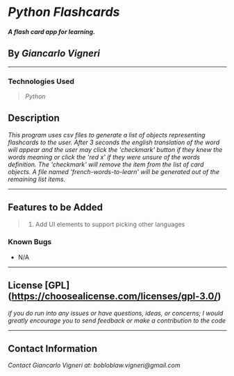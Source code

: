 # _Python Flashcards_

#### _A flash card app for learning._

## By _*Giancarlo Vigneri*_

---

### Technologies Used

> _Python_

## Description

_This program uses csv files to generate a list of objects representing flashcards to the user. After 3 seconds the english translation of the word will appear and the user may click the 'checkmark' button if they knew the words meaning or click the 'red x' if they were unsure of the words definition. The 'checkmark' will remove the item from the list of card objects. A file named 'french-words-to-learn' will be generated out of the remaining list items._

---

## Features to be Added

> 1. Add UI elements to support picking other languages

### Known Bugs

- N/A

---

## License [GPL] (https://choosealicense.com/licenses/gpl-3.0/)

_if you do run into any issues or have questions, ideas, or concerns; I would greatly encourage you to send feedback or make a contribution to the code_

---

## Contact Information

_Contact Giancarlo Vigneri at: bobloblaw.vigneri@gmail.com_

